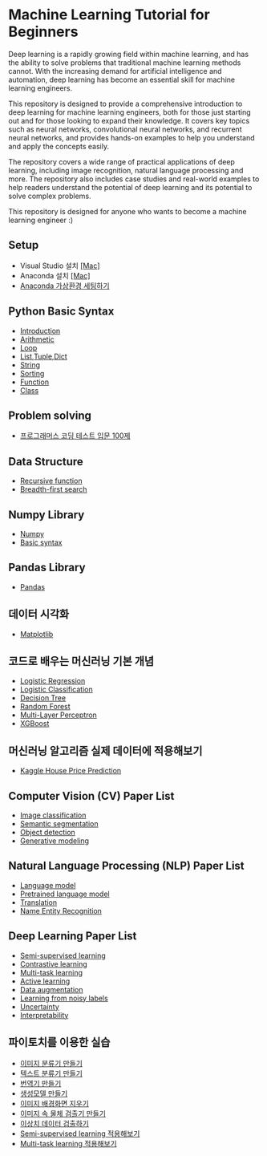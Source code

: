 # Machine Learning Tutorial for Beginners

Deep learning is a rapidly growing field within machine learning, and has the ability to solve problems that traditional machine learning methods cannot. With the increasing demand for artificial intelligence and automation, deep learning has become an essential skill for machine learning engineers.

This repository is designed to provide a comprehensive introduction to deep learning for machine learning engineers, both for those just starting out and for those looking to expand their knowledge. It covers key topics such as neural networks, convolutional neural networks, and recurrent neural networks, and provides hands-on examples to help you understand and apply the concepts easily.

The repository covers a wide range of practical applications of deep learning, including image recognition, natural language processing and more. The repository also includes case studies and real-world examples to help readers understand the potential of deep learning and its potential to solve complex problems.

This repository is designed for anyone who wants to become a machine learning engineer :)


## Setup
* Visual Studio 설치 [[Mac]](https://www.lainyzine.com/ko/article/how-to-install-visual-studio-code-on-macos/)
* Anaconda 설치 [[Mac]](https://jsikim1.tistory.com/186)
* [Anaconda 가상환경 세팅하기](/setup/conda/README.md)

## Python Basic Syntax
* [Introduction](/grammer/intro/README.md)
* [Arithmetic](/grammer/operations/README.md)
* [Loop](/grammer/loop/README.md)
* [List,Tuple,Dict](/grammer/data_type/README.md)
* [String](/grammer/string/README.md)
* [Sorting](/grammer/sorting/README.md)
* [Function](/grammer/function/README.md)
* [Class](/grammer/class/README.md)

## Problem solving
* [프로그래머스 코딩 테스트 입문 100제](https://school.programmers.co.kr/learn/challenges?utm_source=google&utm_medium=cpc&utm_campaign=codingtest_test&utm_content=%EC%BD%94%EB%94%A9%ED%85%8C%EC%8A%A4%ED%8A%B8&utm_term=&gclid=CjwKCAiArNOeBhAHEiwAze_nKA0add9ucnnlSkePQ3zwa0Gd9KN-o42ZrlrGFjrpn69AFm4fQUwgWxoCl9cQAvD_BwE&order=acceptance_desc&page=1&levels=0&languages=python3)

## Data Structure
* [Recursive function](/coding_test/recursive/README.md)
* [Breadth-first search ](/coding_test/bfs/README.md)

## Numpy Library
* [Numpy](/numpy/basic/README.md)
* [Basic syntax](/numpy/syntax/README.md)

## Pandas Library
* [Pandas](/pandas/basic/README.md)

## 데이터 시각화
* [Matplotlib](/visualization/matplotlib/README.md)


## 코드로 배우는 머신러닝 기본 개념
* [Logistic Regression](/ml_code/logistic_regression/README.md)
* [Logistic Classification](/ml_code/logistic_classification/README.md)
* [Decision Tree](/ml_code/decision_tree/README.md)
* [Random Forest](/ml_code/random_forest/README.md)
* [Multi-Layer Perceptron](/ml_code/mlp/README.md)
* [XGBoost](/ml_code/xgboost/README.md)

## 머신러닝 알고리즘 실제 데이터에 적용해보기
* [Kaggle House Price Prediction](/kaggle/house_price_prediction/README.md)

## Computer Vision (CV) Paper List
* [Image classification](/paper/classification/README.md)
* [Semantic segmentation](/paper/segmentation/README.md)
* [Object detection](/paper/object_detection/README.md)
* [Generative modeling](/paper/generative_modeling/README.md)

## Natural Language Processing (NLP) Paper List
* [Language model](/paper/lm/README.md)
* [Pretrained language model](/paper/plm/README.md)
* [Translation](/paper/translation/README.md)
* [Name Entity Recognition](/paper/ner/README.md)

## Deep Learning Paper List
* [Semi-supervised learning](/paper/semi_supervised_learning/README.md)
* [Contrastive learning](/paper/contrastive_learning/README.md)
* [Multi-task learning](/paper/multi_task_learning/README.md)
* [Active learning](/paper/active_learning/README.md)
* [Data augmentation](/paper/data_augmentation/README.md)
* [Learning from noisy labels](/paper/noisy_labels/README.md)
* [Uncertainty](/paper/uncertainty/README.md)
* [Interpretability](/paper/interpretability/README.md)

## 파이토치를 이용한 실습
* [이미지 분류기 만들기](/torch_example/image_classifier/README.md)
* [텍스트 분류기 만들기](/torch_example/image_classifier/README.md)
* [번역기 만들기](/torch_example/image_classifier/README.md)
* [생성모델 만들기](/torch_example/image_classifier/README.md)
* [이미지 배경화면 지우기](/torch_example/image_classifier/README.md)
* [이미지 속 물체 검출기 만들기](/torch_example/image_classifier/README.md)
* [이상치 데이터 검출하기](/torch_example/image_classifier/README.md)
* [Semi-supervised learning 적용해보기](/torch_example/image_classifier/README.md)
* [Multi-task learning 적용해보기](/torch_example/image_classifier/README.md)


